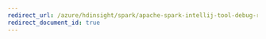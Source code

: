 ```yaml
---
redirect_url: /azure/hdinsight/spark/apache-spark-intellij-tool-debug-remotely-through-ssh
redirect_document_id: true
---
```

